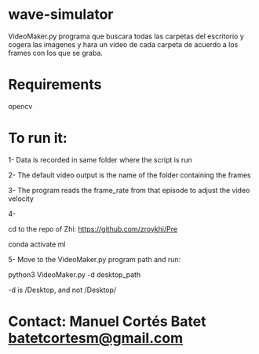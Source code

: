 # wave-simulator

VideoMaker.py
programa que buscara todas las carpetas del escritorio y cogera las imagenes y hara un video de cada carpeta de acuerdo a los frames con los que se graba. 


#  Requirements

opencv

# To run it:

1- Data is recorded in same folder where the script is run

2- The default video output is the name of the folder containing the frames

3- The program reads the frame_rate from that episode to adjust the video velocity

4-

cd to the repo of Zhi: https://github.com/zroykhi/Pre

conda activate ml


5- Move to the VideoMaker.py program path and run:

python3 VideoMaker.py -d desktop_path

-d is /Desktop, and not /Desktop/


# Contact: Manuel Cortés Batet batetcortesm@gmail.com
